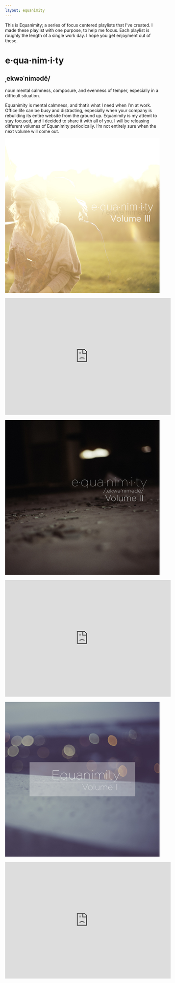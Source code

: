 ```yaml
---
layout: equanimity
---
```


This is Equanimity; a series of focus centered playlists that I've created.
I made these playlist with one purpose, to help me focus. Each playlist is roughly the length of a single work day. I hope you get enjoyment out of these.

# e·qua·nim·i·ty #

## ˌekwəˈnimədē/ ##  

noun mental calmness, composure, and evenness of temper, especially in a difficult situation.

Equanimity is mental calmness, and that’s what I need when I’m at work. Office life can be busy and distracting, especially when your company is rebuilding its entire website from the ground up. Equanimity is my attemt to stay focused, and I decided to share it with all of you. I will be releasing different volumes of Equanimity periodically. I’m not entirely sure when the next volume will come out.

![Equanimity Vol. III](vol3.jpg)

<iframe src="https://embed.spotify.com/?uri=spotify%3Auser%3Achancellorr%3Aplaylist%3A5Dz3iEAqYJbekllThnx1VD" width="540" height="380" frameborder="0" allowtransparency="true"></iframe>  

![Equanimity Vol. II](vol2.jpg)

<iframe src="https://embed.spotify.com/?uri=spotify%3Auser%3Achancellorr%3Aplaylist%3A24okznK9GEZ2hb3AWW8DUX" width="540" height="380" frameborder="0" allowtransparency="true"></iframe>  

![Equanimity Vol. I](vol1.jpg)

<iframe src="https://embed.spotify.com/?uri=spotify%3Auser%3Achancellorr%3Aplaylist%3A4KzmAmZxXbqo0bgmzN3NOO" width="540" height="380" frameborder="0" allowtransparency="true"></iframe>  
